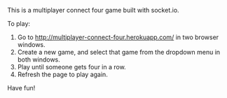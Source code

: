 This is a multiplayer connect four game built with socket.io.

To play:
1. Go to http://multiplayer-connect-four.herokuapp.com/ in two browser windows.
2. Create a new game, and select that game from the dropdown menu in both windows.
3. Play until someone gets four in a row.
4. Refresh the page to play again.


Have fun!